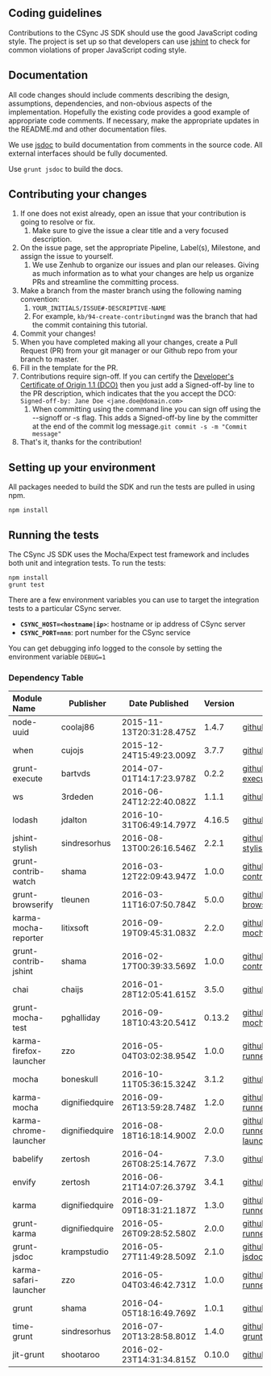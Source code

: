 ## Coding guidelines

Contributions to the CSync JS SDK should use the good JavaScript coding style.
The project is set up so that developers can use [jshint][jshint] to check for common
violations of proper JavaScript coding style.

[jshint]: http://jshint.com

## Documentation

All code changes should include comments describing the design, assumptions, dependencies,
and non-obvious aspects of the implementation.
Hopefully the existing code provides a good example of appropriate code comments.
If necessary, make the appropriate updates in the README.md and other documentation files.

We use [jsdoc][jsdoc] to build documentation from comments in the source code.
All external interfaces should be fully documented.

[jsdoc]: http://usejsdoc.org

Use `grunt jsdoc` to build the docs.

## Contributing your changes

1. If one does not exist already, open an issue that your contribution is going to resolve or fix.
    1. Make sure to give the issue a clear title and a very focused description.
2. On the issue page, set the appropriate Pipeline, Label(s), Milestone, and assign the issue to
yourself.
    1. We use Zenhub to organize our issues and plan our releases. Giving as much information as to
    what your changes are help us organize PRs and streamline the committing process.
3. Make a branch from the master branch using the following naming convention:
    1. `YOUR_INITIALS/ISSUE#-DESCRIPTIVE-NAME`
    2. For example, `kb/94-create-contributingmd` was the branch that had the commit containing this
    tutorial.
4. Commit your changes!
5. When you have completed making all your changes, create a Pull Request (PR) from your git manager
or our Github repo from your branch to master.
6. Fill in the template for the PR.
7. Contributions require sign-off. If you can certify the [Developer's Certificate of Origin 1.1 (DCO)](http://elinux.org/Developer_Certificate_Of_Origin) then you just add a Signed-off-by line to the PR description, which indicates that the you accept the DCO: `Signed-off-by: Jane Doe <jane.doe@domain.com>`
    1. When committing using the command line you can sign off using the --signoff or -s flag. This adds a Signed-off-by line by the committer at the end of the commit log message.`git commit -s -m "Commit message"`
8. That's it, thanks for the contribution!

## Setting up your environment

All packages needed to build the SDK and run the tests are pulled in using npm.

```
npm install
```

## Running the tests

The CSync JS SDK uses the Mocha/Expect test framework and includes both unit and integration tests.
To run the tests:

```
npm install
grunt test
```

There are a few environment variables you can use to target the integration tests to a particular CSync server.
 - **`CSYNC_HOST=<hostname|ip>`**: hostname or ip address of CSync server
 - **`CSYNC_PORT=nnn`**: port number for the CSync service

You can get debugging info logged to the console by setting the environment variable `DEBUG=1`

### Dependency Table 

| Module Name | Publisher | Date Published | Version | GitHub | License |
|:------------| ----------| ---------------| --------| -------| -------:|
| node-uuid | coolaj86 | 2015-11-13T20:31:28.475Z | 1.4.7 | [github.com/broofa/node-uuid](https://github.com/broofa/node-uuid) | [MIT](http://spdx.org/licenses/MIT) | 
| when | cujojs | 2015-12-24T15:49:23.009Z | 3.7.7 | [github.com/cujojs/when](https://github.com/cujojs/when) | [MIT](http://spdx.org/licenses/MIT) | 
| grunt-execute | bartvds | 2014-07-01T14:17:23.978Z | 0.2.2 | [github.com/Bartvds/grunt-execute](https://github.com/Bartvds/grunt-execute) | [MIT](http://spdx.org/licenses/MIT) | 
| ws | 3rdeden | 2016-06-24T12:22:40.082Z | 1.1.1 | [github.com/websockets/ws](https://github.com/websockets/ws) | [MIT](http://spdx.org/licenses/MIT) | 
| lodash | jdalton | 2016-10-31T06:49:14.797Z | 4.16.5 | [github.com/lodash/lodash](https://github.com/lodash/lodash) | [MIT](http://spdx.org/licenses/MIT) | 
| jshint-stylish | sindresorhus | 2016-08-13T00:26:16.546Z | 2.2.1 | [github.com/sindresorhus/jshint-stylish](https://github.com/sindresorhus/jshint-stylish) | [MIT](http://spdx.org/licenses/MIT) | 
| grunt-contrib-watch | shama | 2016-03-12T22:09:43.947Z | 1.0.0 | [github.com/gruntjs/grunt-contrib-watch](https://github.com/gruntjs/grunt-contrib-watch) | [MIT](http://spdx.org/licenses/MIT) | 
| grunt-browserify | tleunen | 2016-03-11T16:07:50.784Z | 5.0.0 | [github.com/jmreidy/grunt-browserify](https://github.com/jmreidy/grunt-browserify) | [MIT](http://spdx.org/licenses/MIT) | 
| karma-mocha-reporter | litixsoft | 2016-09-19T09:45:31.083Z | 2.2.0 | [github.com/litixsoft/karma-mocha-reporter](https://github.com/litixsoft/karma-mocha-reporter) | [MIT](http://spdx.org/licenses/MIT) | 
| grunt-contrib-jshint | shama | 2016-02-17T00:39:33.569Z | 1.0.0 | [github.com/gruntjs/grunt-contrib-jshint](https://github.com/gruntjs/grunt-contrib-jshint) | [MIT](http://spdx.org/licenses/MIT) | 
| chai | chaijs | 2016-01-28T12:05:41.615Z | 3.5.0 | [github.com/chaijs/chai](https://github.com/chaijs/chai) | [MIT](http://spdx.org/licenses/MIT) | 
| grunt-mocha-test | pghalliday | 2016-09-18T10:43:20.541Z | 0.13.2 | [github.com/pghalliday/grunt-mocha-test](https://github.com/pghalliday/grunt-mocha-test) | [MIT](http://spdx.org/licenses/MIT) | 
| karma-firefox-launcher | zzo | 2016-05-04T03:02:38.954Z | 1.0.0 | [github.com/karma-runner/karma-firefox-launcher](https://github.com/karma-runner/karma-firefox-launcher) | [MIT](http://spdx.org/licenses/MIT) | 
| mocha | boneskull | 2016-10-11T05:36:15.324Z | 3.1.2 | [github.com/mochajs/mocha](https://github.com/mochajs/mocha) | [MIT](http://spdx.org/licenses/MIT) | 
| karma-mocha | dignifiedquire | 2016-09-26T13:59:28.748Z | 1.2.0 | [github.com/karma-runner/karma-mocha](https://github.com/karma-runner/karma-mocha) | [MIT](http://spdx.org/licenses/MIT) | 
| karma-chrome-launcher | dignifiedquire | 2016-08-18T16:18:14.900Z | 2.0.0 | [github.com/karma-runner/karma-chrome-launcher](https://github.com/karma-runner/karma-chrome-launcher) | [MIT](http://spdx.org/licenses/MIT) | 
| babelify | zertosh | 2016-04-26T08:25:14.767Z | 7.3.0 | [github.com/babel/babelify](https://github.com/babel/babelify) | [MIT](http://spdx.org/licenses/MIT) | 
| envify | zertosh | 2016-06-21T14:07:26.379Z | 3.4.1 | [github.com/hughsk/envify](https://github.com/hughsk/envify) | [MIT](http://spdx.org/licenses/MIT) | 
| karma | dignifiedquire | 2016-09-09T18:31:21.187Z | 1.3.0 | [github.com/karma-runner/karma](https://github.com/karma-runner/karma) | [MIT](http://spdx.org/licenses/MIT) | 
| grunt-karma | dignifiedquire | 2016-05-26T09:28:52.580Z | 2.0.0 | [github.com/karma-runner/grunt-karma](https://github.com/karma-runner/grunt-karma) | [MIT](http://spdx.org/licenses/MIT) | 
| grunt-jsdoc | krampstudio | 2016-05-27T11:49:28.509Z | 2.1.0 | [github.com/krampstudio/grunt-jsdoc](https://github.com/krampstudio/grunt-jsdoc) | [MIT](http://spdx.org/licenses/MIT) | 
| karma-safari-launcher | zzo | 2016-05-04T03:46:42.731Z | 1.0.0 | [github.com/karma-runner/karma-safari-launcher](https://github.com/karma-runner/karma-safari-launcher) | [MIT](http://spdx.org/licenses/MIT) | 
| grunt | shama | 2016-04-05T18:16:49.769Z | 1.0.1 | [github.com/gruntjs/grunt](https://github.com/gruntjs/grunt) | [MIT](http://spdx.org/licenses/MIT) | 
| time-grunt | sindresorhus | 2016-07-20T13:28:58.801Z | 1.4.0 | [github.com/sindresorhus/time-grunt](https://github.com/sindresorhus/time-grunt) | [MIT](http://spdx.org/licenses/MIT) | 
| jit-grunt | shootaroo | 2016-02-23T14:31:34.815Z | 0.10.0 | [github.com/shootaroo/jit-grunt](https://github.com/shootaroo/jit-grunt) | [MIT](http://spdx.org/licenses/MIT) | 

